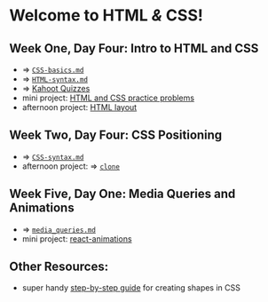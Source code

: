 # Welcome to HTML _&_ CSS! 

## Week One, Day Four: Intro to HTML and CSS
- => [`CSS-basics.md`](https://github.com/kale-stew/devmtn-notes/blob/master/CSS%20%2B%20HTML/CSS-basics.md)
- => [`HTML-syntax.md`](https://github.com/kale-stew/devmtn-notes/blob/master/CSS%20%2B%20HTML/HTML-syntax.md)
- => [Kahoot Quizzes](https://github.com/kale-stew/devmtn-notes/tree/master/CSS%20%2B%20HTML/HTML%20Quizzes)
- mini project: [HTML and CSS practice problems](https://github.com/DevMountain/HTML-CSS-Practice-Problems)
- afternoon project: [HTML layout](https://github.com/DevMountain/html-layout)

## Week Two, Day Four: CSS Positioning
- => [`CSS-syntax.md`](https://github.com/kale-stew/devmtn-notes/blob/master/CSS%20%2B%20HTML/CSS-syntax.md)
- afternoon project: => [`clone`](https://github.com/kale-stew/devmtn-notes/tree/master/CSS%20%2B%20HTML/clone)

## Week Five, Day One: Media Queries and Animations
- => [`media_queries.md`](https://github.com/kale-stew/devmtn-notes/blob/master/CSS%20%2B%20HTML/media_queries.md)
- mini project: [react-animations](https://github.com/DevMountain/react-animations-mini)

## Other Resources:
- super handy [step-by-step guide](https://css-tricks.com/examples/ShapesOfCSS/) for creating shapes in CSS